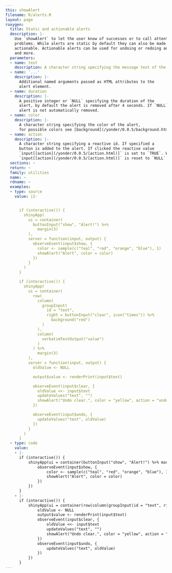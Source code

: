```yaml
---
this: showAlert
filename: R/alerts.R
layout: page
roxygen:
  title: Static and actionable alerts
  description: |-
    Use `showAlert` to let the user know of successes or to call attention to
    problems. While alerts are static by default they can also be made
    actionable. Actionable alerts can be used for undoing or redoing an action
    and more.
  parameters:
  - name: text
    description: A character string specifying the message text of the alert.
  - name: '...'
    description: |-
      Additional named arguments passed as HTML attributes to the
      alert element.
  - name: duration
    description: |-
      A positive integer or `NULL` specifying the duration of the
      alert, by default the alert is removed after 4 seconds. If `NULL` the
      alert is not automatically removed.
  - name: color
    description: |-
      A character string specifying the color of the alert,
      for possible colors see [background](/yonder/0.0.5/background.html).
  - name: action
    description: |-
      A character string specifying a reactive id. If specified a
      button is added to the alert. If clicked the reactive value
      `input[[action](/yonder/0.0.5/[action.html)]` is set to `TRUE`. When the alert is removed
      `input[[action](/yonder/0.0.5/[action.html)]` is reset to `NULL`.
  sections: ~
  return: ~
  family: utilities
  name: ~
  rdname: ~
  examples:
  - type: source
    value: |2-


      if (interactive()) {
        shinyApp(
          ui = container(
            buttonInput("show", "Alert!") %>%
              margin(3)
          ),
          server = function(input, output) {
            observeEvent(input$show, {
              color <- sample(c("teal", "red", "orange", "blue"), 1)
              showAlert("Alert", color = color)
            })
          }
        )
      }

      if (interactive()) {
        shinyApp(
          ui = container(
            row(
              column(
                groupInput(
                  id = "text",
                  right = buttonInput("clear", icon("times")) %>%
                    background("red")
                )
              ),
              column(
                verbatimTextOutput("value")
              )
            ) %>%
              margin(3)
          ),
          server = function(input, output) {
            oldValue <- NULL

            output$value <- renderPrint(input$text)

            observeEvent(input$clear, {
              oldValue <<- input$text
              updateValues("text", "")
              showAlert("Undo clear.", color = "yellow", action = "undo")
            })

            observeEvent(input$undo, {
              updateValues("text", oldValue)
            })
          }
        )
      }
  - type: code
    value:
    - |-
      if (interactive()) {
          shinyApp(ui = container(buttonInput("show", "Alert!") %>% margin(3)), server = function(input, output) {
              observeEvent(input$show, {
                  color <- sample(c("teal", "red", "orange", "blue"), 1)
                  showAlert("Alert", color = color)
              })
          })
      }
    - |-
      if (interactive()) {
          shinyApp(ui = container(row(column(groupInput(id = "text", right = buttonInput("clear", icon("times")) %>% background("red"))), column(verbatimTextOutput("value"))) %>% margin(3)), server = function(input, output) {
              oldValue <- NULL
              output$value <- renderPrint(input$text)
              observeEvent(input$clear, {
                  oldValue <<- input$text
                  updateValues("text", "")
                  showAlert("Undo clear.", color = "yellow", action = "undo")
              })
              observeEvent(input$undo, {
                  updateValues("text", oldValue)
              })
          })
      }
---
```

